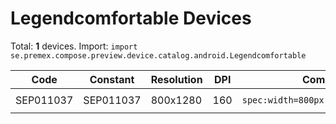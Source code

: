 # Legendcomfortable Devices

Total: **1** devices. Import: `import se.premex.compose.preview.device.catalog.android.Legendcomfortable`

| Code | Constant | Resolution | DPI | Compose Spec | Preview Usage |
|------|----------|------------|-----|-------------|---------------|
| SEP011037 | SEP011037 | 800x1280 | 160 | `spec:width=800px,height=1280px,dpi=160` | `@Preview(device = Legendcomfortable.SEP011037)` |

<!-- Generated automatically. Do not edit manually. -->
